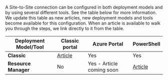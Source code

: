 A Site-to-Site connection can be configured in both deployment models and by using several different tools. See the table below for more information. We update this table as new articles, new deployment models and tools become available for this configuration. When an article is available to walk you through the steps, we link directly to it from the table.

| **Deployment Model/Tool** | **Classic portal** | **Azure Portal** | **PowerShell** |
|-----------------------|----------------|--------------|------------|
| **Classic**              | [Article](vpn-gateway-site-to-site-create.md)       | Yes          | Yes        |
| **Resource Manager**      | No             | Yes - Article coming soon    | [Article](vpn-gateway-create-site-to-site-rm-powershell.md)  |